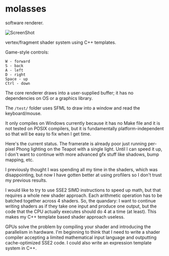 molasses
========

software renderer.

![ScreenShot](https://raw.github.com/jpreiss/molasses/master/molasses.png)

vertex/fragment shader system using C++ templates.

Game-style controls:

    W - forward
    S - back
    A - left
    D - right
    Space - up
    Ctrl - down
    

The core renderer draws into a user-supplied buffer; it has no dependencies on OS or a graphics library.

The `/test/` folder uses SFML to draw into a window and read the keyboard/mouse.

It only compiles on Windows currently because it has no Make file and it is not tested on POSIX compilers, but it is fundamentally platform-independent so that will be easy to fix when I get time.

Here's the current status.
The framerate is already poor just running per-pixel Phong lighting on the Teapot with a single light.
Until I can speed it up, I don't want to continue with more advanced gfx stuff like shadows, bump mapping, etc.

I previously thought I was spending all my time in the shaders, which was disappointing, but now I have gotten better at using profilers so I don't trust my previous results.

I would like to try to use SSE2 SIMD instructions to speed up math, but that requires a whole new shader approach.
Each arithmetic operation has to be batched together across 4 shaders.
So, the quandary:  I want to continue writing shaders as if they take one input and produce one output,
but the code that the CPU actually executes should do 4 at a time (at least).
This makes my C++ template based shader approach useless.

GPUs solve the problem by compiling your shader and introducing the parallelism in hardware.
I'm beginning to think that I need to write a shader compiler
accepting a limited mathematical input language and outputting cache-optimized SSE2 code.
I could also write an expression template system in C++.


